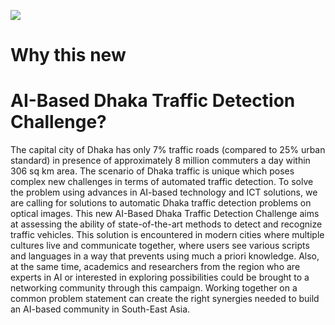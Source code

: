 ![](https://dhaka-ai.com/static/images/logo.png)

# Why this new
# AI-Based Dhaka Traffic Detection Challenge?
The capital city of Dhaka has only 7% traffic roads (compared to 25% urban standard) in presence of approximately 8 million commuters a day within 306 sq km area. The scenario of Dhaka traffic is unique which poses complex new challenges in terms of automated traffic detection. To solve the problem using advances in AI-based technology and ICT solutions, we are calling for solutions to automatic Dhaka traffic detection problems on optical images. This new AI-Based Dhaka Traffic Detection Challenge aims at assessing the ability of state-of-the-art methods to detect and recognize traffic vehicles. This solution is encountered in modern cities where multiple cultures live and communicate together, where users see various scripts and languages in a way that prevents using much a priori knowledge. Also, at the same time, academics and researchers from the region who are experts in AI or interested in exploring possibilities could be brought to a networking community through this campaign. Working together on a common problem statement can create the right synergies needed to build an AI-based community in South-East Asia.
